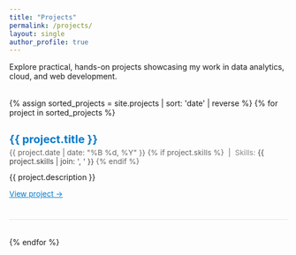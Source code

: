 ```yaml
---
title: "Projects"
permalink: /projects/
layout: single
author_profile: true
---
```


Explore practical, hands-on projects showcasing my work in data analytics, cloud, and web development.

<ul class="project-list" style="list-style: none; padding: 0; margin-top: 2rem;">
  {% assign sorted_projects = site.projects | sort: 'date' | reverse %}
  {% for project in sorted_projects %}
    <li style="margin-bottom: 2rem; padding-bottom: 1.5rem; border-bottom: 1px solid #e5e5e5;">
      <h3 style="margin-bottom: 0.25rem; font-size: 1.25rem;">
        <a href="{{ project.link }}" target="_blank" style="text-decoration: none; color: #007ACC;">{{ project.title }}</a>
      </h3>
      <p style="margin: 0; font-size: 0.85rem; color: #666;">
        {{ project.date | date: "%B %d, %Y" }}
        {% if project.skills %}
          &nbsp;|&nbsp;
          <span style="color: #888;">Skills:</span>
          <span style="color: #444;">{{ project.skills | join: ', ' }}</span>
        {% endif %}
      </p>
      <p style="margin-top: 0.75rem;">{{ project.description }}</p>
      <p>
        <a href="{{ project.link }}" target="_blank" style="font-size: 0.85rem; color: #007ACC;">View project →</a>
      </p>
    </li>
  {% endfor %}
</ul>
